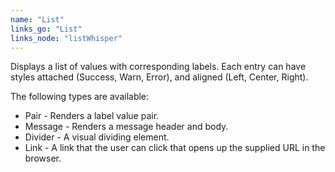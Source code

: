```yaml
---
name: "List"
links_go: "List"
links_node: "listWhisper"
---
```

Displays a list of values with corresponding labels. Each entry can have styles
attached (Success, Warn, Error), and aligned (Left, Center, Right).

The following types are available:

* Pair - Renders a label value pair. 
* Message - Renders a message header and body.
* Divider - A visual dividing element.
* Link - A link that the user can click that opens up the supplied URL in the
browser.
